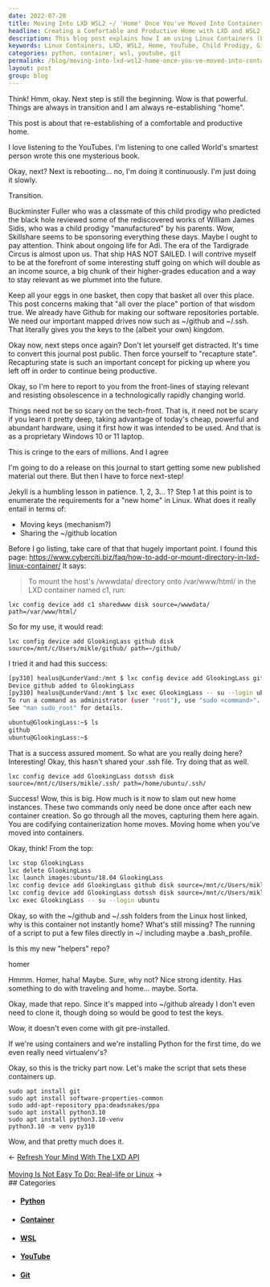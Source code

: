 ```yaml
---
date: 2022-07-20
title: Moving Into LXD WSL2 ~/ 'Home' Once You've Moved Into Containers
headline: Creating a Comfortable and Productive Home with LXD and WSL2
description: This blog post explains how I am using Linux Containers (LXD) and WSL2 to create a comfortable and productive home, inspired by a YouTube video about a child prodigy. I'm detailing the steps I'm taking to mount my ~/github and ~/.ssh files to my container, codifying the steps to create a container, setting up a script to put a few files directly in ~/ including a .bash_profile, creating a 'helpers' repo.
keywords: Linux Containers, LXD, WSL2, Home, YouTube, Child Prodigy, Github, Software Repositories, Portable, Bash_profile, Helpers Repo, Git, Python, Python3.10, Virtual Environment
categories: python, container, wsl, youtube, git
permalink: /blog/moving-into-lxd-wsl2-home-once-you-ve-moved-into-containers/
layout: post
group: blog
---
```



Think! Hmm, okay. Next step is still the beginning. Wow is that powerful.
Things are always in transition and I am always re-establishing "home".

This post is about that re-establishing of a comfortable and productive home.

I love listening to the YouTubes. I'm listening to one called World's smartest
person wrote this one mysterious book.

Okay, next? Next is rebooting... no, I'm doing it continuously. I'm just doing
it slowly.

Transition.

Buckminster Fuller who was a classmate of this child prodigy who predicted the
black hole reviewed some of the rediscovered works of William James Sidis, who
was a child prodigy "manufactured" by his parents. Wow, Skillshare seems to be
sponsoring everything these days. Maybe I ought to pay attention. Think about
ongoing life for Adi. The era of the Tardigrade Circus is almost upon us. That
ship HAS NOT SAILED. I will contrive myself to be at the forefront of some
interesting stuff going on which will double as an income source, a big chunk
of their higher-grades education and a way to stay relevant as we plummet into
the future.

Keep all your eggs in one basket, then copy that basket all over this place.
This post concerns making that "all over the place" portion of that wisdom
true. We already have Github for making our software repositories portable. We
need our important mapped drives now such as ~/github and ~/.ssh. That
literally gives you the keys to the (albeit your own) kingdom.

Okay now, next steps once again? Don't let yourself get distracted. It's time
to convert this journal post public. Then force yourself to "recapture state".
Recapturing state is such an important concept for picking up where you left
off in order to continue being productive.

Okay, so I'm here to report to you from the front-lines of staying relevant and
resisting obsolescence in a technologically rapidly changing world.

Things need not be so scary on the tech-front. That is, it need not be scary if
you learn it pretty deep, taking advantage of today's cheap, powerful and
abundant hardware, using it first how it was intended to be used. And that is
as a proprietary Windows 10 or 11 laptop.

This is cringe to the ears of millions. And I agree

I'm going to do a release on this journal to start getting some new published
material out there. But then I have to force next-step!

Jekyll is a humbling lesson in patience. 1, 2, 3... 1? Step 1 at this point is
to enumerate the requirements for a "new home" in Linux. What does it really
entail in terms of:

- Moving keys (mechanism?)
- Sharing the ~/github location

Before I go listing, take care of that that hugely important point. I found
this page: https://www.cyberciti.biz/faq/how-to-add-or-mount-directory-in-lxd-linux-container/
It says:

> To mount the host's /wwwdata/ directory onto /var/www/html/ in the LXD
> container named c1, run:

    lxc config device add c1 sharedwww disk source=/wwwdata/ path=/var/www/html/

So for my use, it would read:

    lxc config device add GlookingLass github disk source=/mnt/c/Users/mikle/github/ path=~/github/

I tried it and had this success:

```bash
[py310] healus@LunderVand:/mnt $ lxc config device add GlookingLass github disk source=/mnt/c/Users/mikle/github/ path=/home/ubuntu/github/
Device github added to GlookingLass
[py310] healus@LunderVand:/mnt $ lxc exec GlookingLass -- su --login ubuntu
To run a command as administrator (user "root"), use "sudo <command>".
See "man sudo_root" for details.

ubuntu@GlookingLass:~$ ls
github
ubuntu@GlookingLass:~$
```

That is a success assured moment. So what are you really doing here?
Interesting! Okay, this hasn't shared your .ssh file. Try doing that as well.

    lxc config device add GlookingLass dotssh disk source=/mnt/c/Users/mikle/.ssh/ path=/home/ubuntu/.ssh/

Success! Wow, this is big. How much is it now to slam out new home instances.
These two commands only need be done once after each new container creation. So
go through all the moves, capturing them here again. You are codifying
containerization home moves. Moving home when you've moved into containers.

Okay, think! From the top:

```bash
lxc stop GlookingLass
lxc delete GlookingLass
lxc launch images:ubuntu/18.04 GlookingLass
lxc config device add GlookingLass github disk source=/mnt/c/Users/mikle/github/ path=/home/ubuntu/github/
lxc config device add GlookingLass dotssh disk source=/mnt/c/Users/mikle/.ssh/ path=/home/ubuntu/.ssh/
lxc exec GlookingLass -- su --login ubuntu
```

Okay, so with the ~/github and ~/.ssh folders from the Linux host linked, why
is this container not instantly home? What's still missing? The running of a
script to put a few files directly in ~/ including maybe a .bash_profile.

Is this my new "helpers" repo?

homer

Hmmm. Homer, haha! Maybe. Sure, why not? Nice strong identity. Has something to
do with traveling and home... maybe. Sorta.

Okay, made that repo. Since it's mapped into ~/github already I don't even need
to clone it, though doing so would be good to test the keys.

Wow, it doesn't even come with git pre-installed.

If we're using containers and we're installing Python for the first time, do we
even really need virtualenv's?

Okay, so this is the tricky part now. Let's make the script that sets these
containers up.

    sudo apt install git
    sudo apt install software-properties-common
    sudo add-apt-repository ppa:deadsnakes/ppa
    sudo apt install python3.10
    sudo apt install python3.10-venv
    python3.10 -m venv py310

Wow, and that pretty much does it.

<div class="arrow-links"><div class="post-nav-prev"><span class="arrow">&larr;&nbsp;</span><a href="/blog/refresh-your-mind-with-the-lxd-api/">Refresh Your Mind With The LXD API</a></div> &nbsp; <div class="post-nav-next"><a href="/blog/moving-is-not-easy-to-do-real-life-or-linux/">Moving Is Not Easy To Do: Real-life or Linux</a><span class="arrow">&nbsp;&rarr;</span></div></div>
## Categories

<ul>
<li><h4><a href='/python/'>Python</a></h4></li>
<li><h4><a href='/container/'>Container</a></h4></li>
<li><h4><a href='/wsl/'>WSL</a></h4></li>
<li><h4><a href='/youtube/'>YouTube</a></h4></li>
<li><h4><a href='/git/'>Git</a></h4></li></ul>